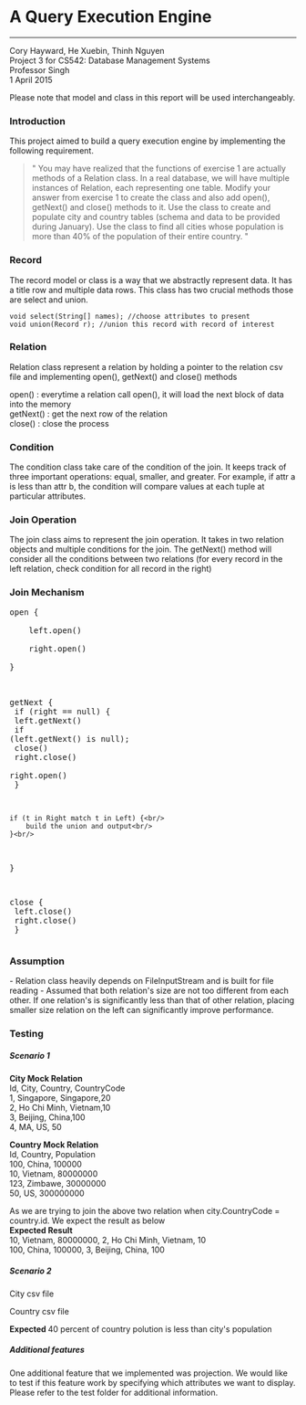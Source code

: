 <h1>A Query Execution Engine</h1>
<hr/>
<p>
Cory Hayward, He Xuebin, Thinh Nguyen <br/>
Project 3 for CS542: Database Management Systems <br/>
Professor Singh <br/>
1 April 2015
</p>

Please note that model and class in this report will be used interchangeably.

<h3> Introduction </h3>
This project aimed to build a query execution engine by implementing the following requirement.
<blockquote>
"
You may have realized that the functions of exercise 1 are actually methods of a Relation class. In a real database, we will have multiple instances of Relation, each representing one table. Modify your answer from exercise 1 to create the class and also add open(), getNext() and close() methods to it. Use the class to create and populate city and country tables (schema and data to be provided during January). Use the class to find all cities whose population is more than 40% of the population of their entire country.
"
</blockquote>

<h3> Record </h3>
<p>
	The record model or class is a way that we abstractly represent data. It has a title row and multiple data rows. This class has two crucial methods those are select and union.
	
	void select(String[] names); //choose attributes to present
	void union(Record r); //union this record with record of interest

</p>
<h3> Relation </h3>
<p>
	Relation class represent a relation by holding a pointer to the relation csv file and implementing open(), getNext() and close() methods
</p>

<p>
	open() : everytime a relation call open(), it will load the next block of data into the memory <br/>
	getNext() : get the next row of the relation <br/>
	close() : close the process <br/>
</p>
<h3> Condition </h3>
<p>
The condition class take care of the condition of the join. It keeps track of three important operations: equal, smaller, and greater. For example, if attr a is less than attr b, the condition will compare values at each tuple at particular attributes.
<p>
<h3> Join Operation</h3>
<p>
The join class aims to represent the join operation. It takes in two relation objects and multiple conditions for the join. The getNext() method will consider all the conditions between two relations (for every record in the left relation, check condition for all record in the right)
</p>
<h3> Join Mechanism</h3>
<pre>
open { <br/>
	left.open() <br/>
	right.open() <br/>
} <br/>


getNext { <br/>
	if (right == null) {<br/>
		left.getNext() <br/>
		if (left.getNext() is null);<br/>
			close()<br/>
		right.close()<br/>
		right.open()<br/>
	}<br/>
	
	if (t in Right match t in Left) {<br/>
		build the union and output<br/>
	}<br/>
	
}<br/>

close {<br/>
	left.close()<br/>
	right.close()<br/>
}
</pre>

<h3> Assumption </h3>
- Relation class heavily depends on FileInputStream and is built for file reading
- Assumed that both relation's size are not too different from each other. If one relation's is significantly less than that of other relation, placing smaller size relation on the left can significantly improve performance.

<h3> Testing </h3>
<h5> Scenario 1 </h5>
<p>
<strong>City Mock Relation</strong> <br/>
Id, City, Country, CountryCode<br/>
1, Singapore, Singapore,20<br/>
2, Ho Chi Minh, Vietnam,10<br/>
3, Beijing, China,100<br/>
4, MA, US, 50<br/>
</p>

<p>
<strong>Country Mock Relation</strong> <br/>
Id, Country, Population <br/>
100, China, 100000 <br/>
10, Vietnam, 80000000 <br/>
123, Zimbawe, 30000000 <br/>
50, US, 300000000 <br/>
</p>

<p>
As we are trying to join the above two relation when city.CountryCode = country.id. We expect the result as below <br/>
<strong> Expected Result </strong> <br/>
10, Vietnam, 80000000, 2, Ho Chi Minh, Vietnam, 10 <br/>
100, China, 100000, 3, Beijing, China, 100
</p>

<h5> Scenario 2 </h5>
<p> City csv file </p>
<p> Country csv file </p>
<p> 
	<strong>Expected </strong>
	40 percent of country polution is less than city's population
</p>

<h5> Additional features </h5>
<p>
One additional feature that we implemented was projection. We would like to test if this feature work by specifying which attributes we want to display. Please refer to the test folder for additional information.
</p>
